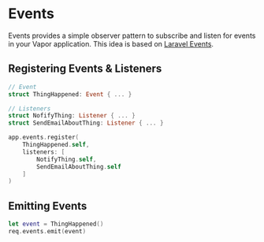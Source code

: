 # Events

Events provides a simple observer pattern to subscribe and listen for events in your Vapor application. This idea is based on [Laravel Events](https://laravel.com/docs/events).

## Registering Events & Listeners

```swift
// Event
struct ThingHappened: Event { ... }

// Listeners
struct NofifyThing: Listener { ... }
struct SendEmailAboutThing: Listener { ... }

app.events.register(
    ThingHappened.self, 
    listeners: [
        NotifyThing.self, 
        SendEmailAboutThing.self
    ]
)
```

## Emitting Events

```swift
let event = ThingHappened()
req.events.emit(event)
```
